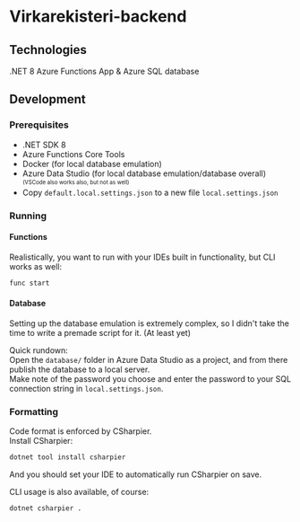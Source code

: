 # Virkarekisteri-backend

## Technologies

.NET 8 Azure Functions App & Azure SQL database

## Development

### Prerequisites

- .NET SDK 8
- Azure Functions Core Tools
- Docker (for local database emulation)
- Azure Data Studio (for local database emulation/database overall)  
  <sup><sub>(VSCode also works also, but not as well)</sub></sup>
- Copy `default.local.settings.json` to a new file `local.settings.json`

### Running

#### Functions

Realistically, you want to run with your IDEs built in functionality, but CLI works as well:

```sh
func start
```

#### Database

Setting up the database emulation is extremely complex,
so I didn't take the time to write a premade script for it. (At least yet)

Quick rundown:  
Open the `database/` folder in Azure Data Studio as a project,
and from there publish the database to a local server.  
Make note of the password you choose and enter the password to your SQL connection string in `local.settings.json`.

### Formatting

Code format is enforced by CSharpier.  
Install CSharpier:

```sh
dotnet tool install csharpier
```

And you should set your IDE to automatically run CSharpier on save.

CLI usage is also available, of course:

```sh
dotnet csharpier .
```
